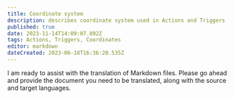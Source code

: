 ```yaml
---
title: Coordinate system
description: describes coordinate system used in Actions and Triggers
published: true
date: 2023-11-14T14:09:07.892Z
tags: Actions, Triggers, Coordinates
editor: markdown
dateCreated: 2023-06-18T16:36:20.535Z
---
```

I am ready to assist with the translation of Markdown files. Please go ahead and provide the document you need to be translated, along with the source and target languages.